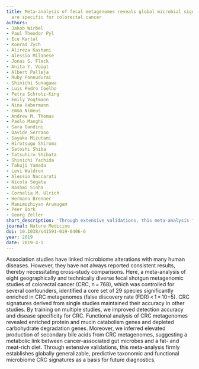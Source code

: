 ```yaml
---
title: Meta-analysis of fecal metagenomes reveals global microbial signatures that
  are specific for colorectal cancer
authors:
- Jakob Wirbel
- Paul Theodor Pyl
- Ece Kartal
- Konrad Zych
- Alireza Kashani
- Alessio Milanese
- Jonas S. Fleck
- Anita Y. Voigt
- Albert Palleja
- Ruby Ponnudurai
- Shinichi Sunagawa
- Luis Pedro Coelho
- Petra Schrotz-King
- Emily Vogtmann
- Nina Habermann
- Emma Nimeus
- Andrew M. Thomas
- Paolo Manghi
- Sara Gandini
- Davide Serrano
- Sayaka Mizutani
- Hirotsugu Shiroma
- Satoshi Shiba
- Tatsuhiro Shibata
- Shinichi Yachida
- Takuji Yamada
- Levi Waldron
- Alessio Naccarati
- Nicola Segata
- Rashmi Sinha
- Cornelia M. Ulrich
- Hermann Brenner
- Manimozhiyan Arumugam
- Peer Bork
- Georg Zeller
short_description: 'Through extensive validations, this meta-analysis firmly establishes globally generalizable, predictive taxonomic and functional microbiome CRC signatures as a basis for future diagnostics.'
journal: Nature Medicine
doi: 10.1038/s41591-019-0406-6
year: 2019
date: 2019-4-1
---
```


Association studies have linked microbiome alterations with many human diseases. However, they have not always reported consistent results, thereby necessitating cross-study comparisons. Here, a meta-analysis of eight geographically and technically diverse fecal shotgun metagenomic studies of colorectal cancer (CRC, n = 768), which was controlled for several confounders, identified a core set of 29 species significantly enriched in CRC metagenomes (false discovery rate (FDR) < 1 × 10−5). CRC signatures derived from single studies maintained their accuracy in other studies. By training on multiple studies, we improved detection accuracy and disease specificity for CRC. Functional analysis of CRC metagenomes revealed enriched protein and mucin catabolism genes and depleted carbohydrate degradation genes. Moreover, we inferred elevated production of secondary bile acids from CRC metagenomes, suggesting a metabolic link between cancer-associated gut microbes and a fat- and meat-rich diet. Through extensive validations, this meta-analysis firmly establishes globally generalizable, predictive taxonomic and functional microbiome CRC signatures as a basis for future diagnostics.

